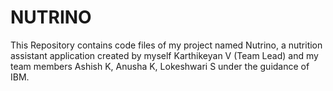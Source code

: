 # NUTRINO
This Repository contains code files of my project named Nutrino, a nutrition assistant application created by myself Karthikeyan V (Team Lead) and my team members Ashish K, Anusha K, Lokeshwari S under the guidance of IBM.
